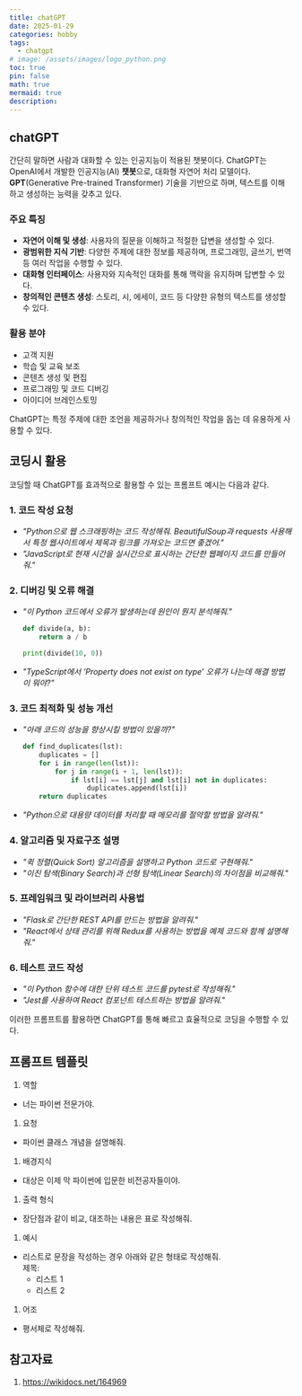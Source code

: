 ```yaml
---
title: chatGPT 
date: 2025-01-29
categories: hobby
tags: 
  - chatgpt
# image: /assets/images/logo_python.png
toc: true
pin: false
math: true
mermaid: true
description: 
---
```


## chatGPT

간단히 말하면 사람과 대화할 수 있는 인공지능이 적용된 챗봇이다. ChatGPT는 OpenAI에서 개발한 인공지능(AI) **챗봇**으로, 대화형 자연어 처리 모델이다. **GPT**(Generative Pre-trained Transformer) 기술을 기반으로 하며, 텍스트를 이해하고 생성하는 능력을 갖추고 있다.  

### 주요 특징  
- **자연어 이해 및 생성**: 사용자의 질문을 이해하고 적절한 답변을 생성할 수 있다.  
- **광범위한 지식 기반**: 다양한 주제에 대한 정보를 제공하며, 프로그래밍, 글쓰기, 번역 등 여러 작업을 수행할 수 있다.  
- **대화형 인터페이스**: 사용자와 지속적인 대화를 통해 맥락을 유지하며 답변할 수 있다.  
- **창의적인 콘텐츠 생성**: 스토리, 시, 에세이, 코드 등 다양한 유형의 텍스트를 생성할 수 있다.  

### 활용 분야  
- 고객 지원  
- 학습 및 교육 보조  
- 콘텐츠 생성 및 편집  
- 프로그래밍 및 코드 디버깅  
- 아이디어 브레인스토밍  

ChatGPT는 특정 주제에 대한 조언을 제공하거나 창의적인 작업을 돕는 데 유용하게 사용할 수 있다.

## 코딩시 활용

코딩할 때 ChatGPT를 효과적으로 활용할 수 있는 프롬프트 예시는 다음과 같다.  

### 1. **코드 작성 요청**  
- *"Python으로 웹 스크래핑하는 코드 작성해줘. BeautifulSoup과 requests 사용해서 특정 웹사이트에서 제목과 링크를 가져오는 코드면 좋겠어."*  
- *"JavaScript로 현재 시간을 실시간으로 표시하는 간단한 웹페이지 코드를 만들어줘."*  

### 2. **디버깅 및 오류 해결**  
- *"이 Python 코드에서 오류가 발생하는데 원인이 뭔지 분석해줘."*  
    ```python
    def divide(a, b):
        return a / b

    print(divide(10, 0))
    ```
- *"TypeScript에서 ‘Property does not exist on type’ 오류가 나는데 해결 방법이 뭐야?"*  

### 3. **코드 최적화 및 성능 개선**  
- *"아래 코드의 성능을 향상시킬 방법이 있을까?"*  
    ```python
    def find_duplicates(lst):
        duplicates = []
        for i in range(len(lst)):
            for j in range(i + 1, len(lst)):
                if lst[i] == lst[j] and lst[i] not in duplicates:
                    duplicates.append(lst[i])
        return duplicates
    ```
- *"Python으로 대용량 데이터를 처리할 때 메모리를 절약할 방법을 알려줘."*  

### 4. **알고리즘 및 자료구조 설명**  
- *"퀵 정렬(Quick Sort) 알고리즘을 설명하고 Python 코드로 구현해줘."*  
- *"이진 탐색(Binary Search)과 선형 탐색(Linear Search)의 차이점을 비교해줘."*  

### 5. **프레임워크 및 라이브러리 사용법**  
- *"Flask로 간단한 REST API를 만드는 방법을 알려줘."*  
- *"React에서 상태 관리를 위해 Redux를 사용하는 방법을 예제 코드와 함께 설명해줘."*  

### 6. **테스트 코드 작성**  
- *"이 Python 함수에 대한 단위 테스트 코드를 pytest로 작성해줘."*  
- *"Jest를 사용하여 React 컴포넌트 테스트하는 방법을 알려줘."*  

이러한 프롬프트를 활용하면 ChatGPT를 통해 빠르고 효율적으로 코딩을 수행할 수 있다.

## 프롬프트 템플릿

1. 역할
  - 너는 파이썬 전문가야.
1. 요청
  - 파이썬 클래스 개념을 설명해줘.
1. 배경지식
  - 대상은 이제 막 파이썬에 입문한 비전공자들이야.
1. 출력 형식
  - 장단점과 같이 비교, 대조하는 내용은 표로 작성해줘.
1. 예시
  - 리스트로 문장을 작성하는 경우 아래와 같은 형태로 작성해줘.  <br>
    제목:
      - 리스트 1
      - 리스트 2
1. 어조
  - 평서체로 작성해줘.

## 참고자료

1. https://wikidocs.net/164969


